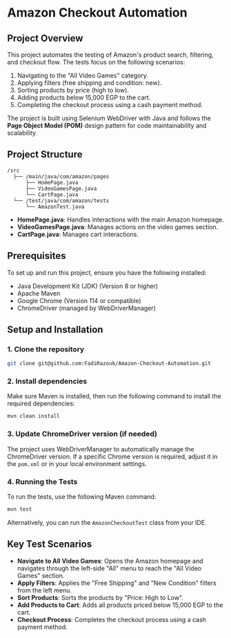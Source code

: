 # **Amazon Checkout Automation**

## **Project Overview**
This project automates the testing of Amazon's product search, filtering, and checkout flow. The tests focus on the following scenarios:

1. Navigating to the "All Video Games" category.
2. Applying filters (free shipping and condition: new).
3. Sorting products by price (high to low).
4. Adding products below 15,000 EGP to the cart.
5. Completing the checkout process using a cash payment method.

The project is built using Selenium WebDriver with Java and follows the **Page Object Model (POM)** design pattern for code maintainability and scalability.

## **Project Structure**
```
/src
  ├── /main/java/com/amazon/pages
      ├── HomePage.java
      ├── VideoGamesPage.java
      └── CartPage.java
  └── /test/java/com/amazon/tests
      └── AmazonTest.java
```

- **HomePage.java**: Handles interactions with the main Amazon homepage.
- **VideoGamesPage.java**: Manages actions on the video games section.
- **CartPage.java**: Manages cart interactions.

## **Prerequisites**

To set up and run this project, ensure you have the following installed:

- Java Development Kit (JDK) (Version 8 or higher)
- Apache Maven
- Google Chrome (Version 114 or compatible)
- ChromeDriver (managed by WebDriverManager)

## **Setup and Installation**

### 1. Clone the repository
```bash
git clone git@github.com:FadiRazouk/Amazon-Checkout-Automation.git
```

### 2. Install dependencies
Make sure Maven is installed, then run the following command to install the required dependencies:
```bash
mvn clean install
```

### 3. Update ChromeDriver version (if needed)
The project uses WebDriverManager to automatically manage the ChromeDriver version. If a specific Chrome version is required, adjust it in the `pom.xml` or in your local environment settings.

### 4. Running the Tests
To run the tests, use the following Maven command:
```bash
mvn test
```

Alternatively, you can run the `AmazonCheckoutTest` class from your IDE.

## **Key Test Scenarios**

- **Navigate to All Video Games**: Opens the Amazon homepage and navigates through the left-side "All" menu to reach the "All Video Games" section.
- **Apply Filters**: Applies the "Free Shipping" and "New Condition" filters from the left menu.
- **Sort Products**: Sorts the products by "Price: High to Low".
- **Add Products to Cart**: Adds all products priced below 15,000 EGP to the cart.
- **Checkout Process**: Completes the checkout process using a cash payment method.
